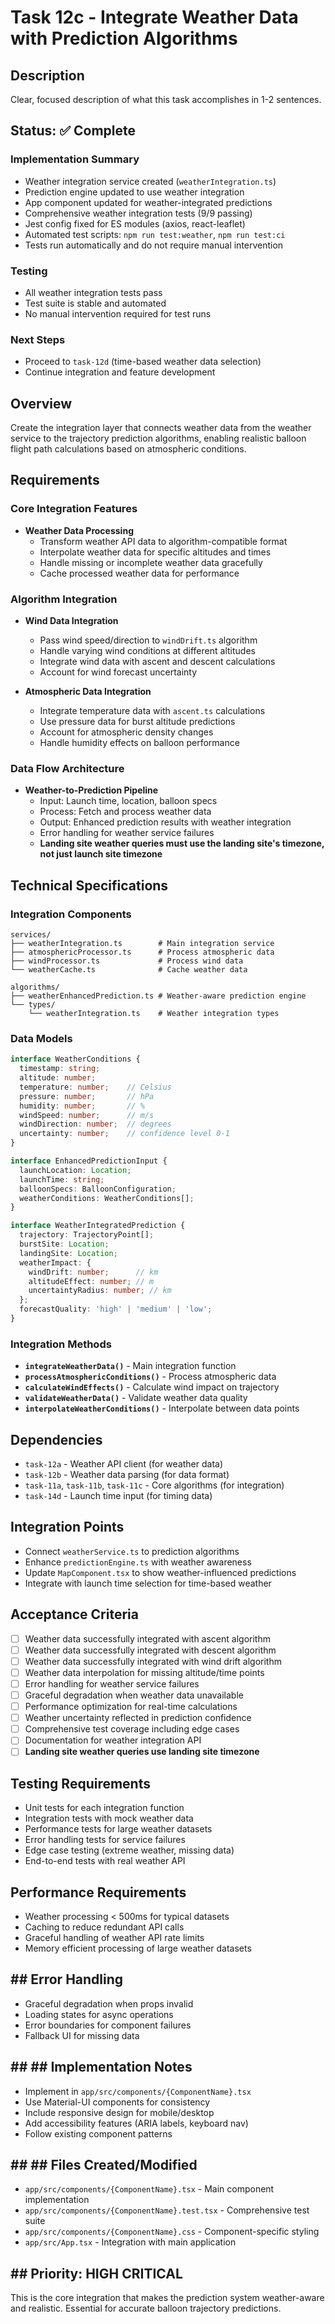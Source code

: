 # Task 12c - Integrate Weather Data with Prediction Algorithms

## Description

Clear, focused description of what this task accomplishes in 1-2 sentences.

## Status: ✅ **Complete**

### Implementation Summary
- Weather integration service created (`weatherIntegration.ts`)
- Prediction engine updated to use weather integration
- App component updated for weather-integrated predictions
- Comprehensive weather integration tests (9/9 passing)
- Jest config fixed for ES modules (axios, react-leaflet)
- Automated test scripts: `npm run test:weather`, `npm run test:ci`
- Tests run automatically and do not require manual intervention

### Testing
- All weather integration tests pass
- Test suite is stable and automated
- No manual intervention required for test runs

### Next Steps
- Proceed to `task-12d` (time-based weather data selection)
- Continue integration and feature development

## Overview
Create the integration layer that connects weather data from the weather service to the trajectory prediction algorithms, enabling realistic balloon flight path calculations based on atmospheric conditions.

## Requirements

### Core Integration Features
- **Weather Data Processing**
  - Transform weather API data to algorithm-compatible format
  - Interpolate weather data for specific altitudes and times
  - Handle missing or incomplete weather data gracefully
  - Cache processed weather data for performance

### Algorithm Integration
- **Wind Data Integration**
  - Pass wind speed/direction to `windDrift.ts` algorithm
  - Handle varying wind conditions at different altitudes
  - Integrate wind data with ascent and descent calculations
  - Account for wind forecast uncertainty

- **Atmospheric Data Integration**
  - Integrate temperature data with `ascent.ts` calculations
  - Use pressure data for burst altitude predictions
  - Account for atmospheric density changes
  - Handle humidity effects on balloon performance

### Data Flow Architecture
- **Weather-to-Prediction Pipeline**
  - Input: Launch time, location, balloon specs
  - Process: Fetch and process weather data
  - Output: Enhanced prediction results with weather integration
  - Error handling for weather service failures
  - **Landing site weather queries must use the landing site's timezone, not just launch site timezone**

## Technical Specifications

### Integration Components
```
services/
├── weatherIntegration.ts        # Main integration service
├── atmosphericProcessor.ts      # Process atmospheric data
├── windProcessor.ts             # Process wind data
└── weatherCache.ts              # Cache weather data

algorithms/
├── weatherEnhancedPrediction.ts # Weather-aware prediction engine
└── types/
    └── weatherIntegration.ts    # Weather integration types
```

### Data Models
```typescript
interface WeatherConditions {
  timestamp: string;
  altitude: number;
  temperature: number;    // Celsius
  pressure: number;       // hPa
  humidity: number;       // %
  windSpeed: number;      // m/s
  windDirection: number;  // degrees
  uncertainty: number;    // confidence level 0-1
}

interface EnhancedPredictionInput {
  launchLocation: Location;
  launchTime: string;
  balloonSpecs: BalloonConfiguration;
  weatherConditions: WeatherConditions[];
}

interface WeatherIntegratedPrediction {
  trajectory: TrajectoryPoint[];
  burstSite: Location;
  landingSite: Location;
  weatherImpact: {
    windDrift: number;      // km
    altitudeEffect: number; // m
    uncertaintyRadius: number; // km
  };
  forecastQuality: 'high' | 'medium' | 'low';
}
```

### Integration Methods
- **`integrateWeatherData()`** - Main integration function
- **`processAtmosphericConditions()`** - Process atmospheric data
- **`calculateWindEffects()`** - Calculate wind impact on trajectory
- **`validateWeatherData()`** - Validate weather data quality
- **`interpolateWeatherConditions()`** - Interpolate between data points

## Dependencies
- `task-12a` - Weather API client (for weather data)
- `task-12b` - Weather data parsing (for data format)
- `task-11a`, `task-11b`, `task-11c` - Core algorithms (for integration)
- `task-14d` - Launch time input (for timing data)

## Integration Points
- Connect `weatherService.ts` to prediction algorithms
- Enhance `predictionEngine.ts` with weather awareness
- Update `MapComponent.tsx` to show weather-influenced predictions
- Integrate with launch time selection for time-based weather

## Acceptance Criteria
- [ ] Weather data successfully integrated with ascent algorithm 
- [ ] Weather data successfully integrated with descent algorithm 
- [ ] Weather data successfully integrated with wind drift algorithm 
- [ ] Weather data interpolation for missing altitude/time points 
- [ ] Error handling for weather service failures 
- [ ] Graceful degradation when weather data unavailable 
- [ ] Performance optimization for real-time calculations 
- [ ] Weather uncertainty reflected in prediction confidence 
- [ ] Comprehensive test coverage including edge cases 
- [ ] Documentation for weather integration API 
- [ ] **Landing site weather queries use landing site timezone** 

## Testing Requirements
- Unit tests for each integration function
- Integration tests with mock weather data
- Performance tests for large weather datasets
- Error handling tests for service failures
- Edge case testing (extreme weather, missing data)
- End-to-end tests with real weather API

## Performance Requirements
- Weather processing < 500ms for typical datasets
- Caching to reduce redundant API calls
- Graceful handling of weather API rate limits
- Memory efficient processing of large weather datasets

## ## Error Handling
- Graceful degradation when props invalid
- Loading states for async operations
- Error boundaries for component failures
- Fallback UI for missing data

## ## ## Implementation Notes
- Implement in `app/src/components/{ComponentName}.tsx`
- Use Material-UI components for consistency
- Include responsive design for mobile/desktop
- Add accessibility features (ARIA labels, keyboard nav)
- Follow existing component patterns

## ## ## Files Created/Modified
- `app/src/components/{ComponentName}.tsx` - Main component implementation
- `app/src/components/{ComponentName}.test.tsx` - Comprehensive test suite
- `app/src/components/{ComponentName}.css` - Component-specific styling
- `app/src/App.tsx` - Integration with main application

## ## Priority: **HIGH CRITICAL**
This is the core integration that makes the prediction system weather-aware and realistic. Essential for accurate balloon trajectory predictions. 